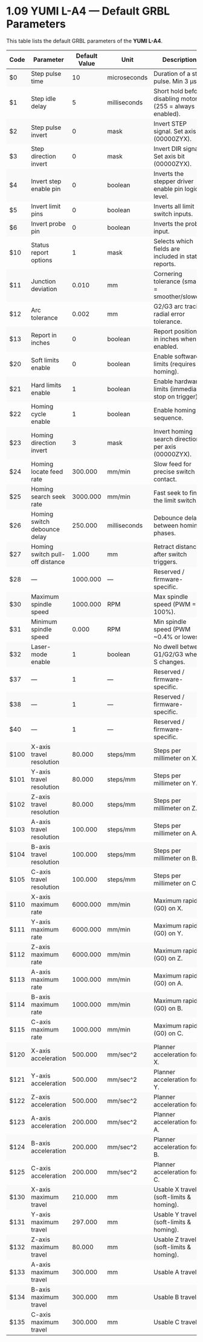 # 1.09 YUMI L-A4 — Default GRBL Parameters

This table lists the default GRBL parameters of the **YUMI L-A4**.

<table>
  <thead>
    <tr>
      <th>Code</th>
      <th>Parameter</th>
      <th>Default Value</th>
      <th>Unit</th>
      <th>Description</th>
    </tr>
  </thead>
  <tbody>
    <tr style="background-color:#f9f9f9">
      <td>$0</td><td>Step pulse time</td><td>10</td><td>microseconds</td><td>Duration of a step pulse. Min 3&nbsp;µs.</td>
    </tr>
    <tr>
      <td>$1</td><td>Step idle delay</td><td>5</td><td>milliseconds</td><td>Short hold before disabling motors (255 = always enabled).</td>
    </tr>
    <tr style="background-color:#f9f9f9">
      <td>$2</td><td>Step pulse invert</td><td>0</td><td>mask</td><td>Invert STEP signal. Set axis bit (00000ZYX).</td>
    </tr>
    <tr>
      <td>$3</td><td>Step direction invert</td><td>0</td><td>mask</td><td>Invert DIR signal. Set axis bit (00000ZYX).</td>
    </tr>
    <tr style="background-color:#f9f9f9">
      <td>$4</td><td>Invert step enable pin</td><td>0</td><td>boolean</td><td>Inverts the stepper driver enable pin logic level.</td>
    </tr>
    <tr>
      <td>$5</td><td>Invert limit pins</td><td>0</td><td>boolean</td><td>Inverts all limit switch inputs.</td>
    </tr>
    <tr style="background-color:#f9f9f9">
      <td>$6</td><td>Invert probe pin</td><td>0</td><td>boolean</td><td>Inverts the probe input.</td>
    </tr>
    <tr>
      <td>$10</td><td>Status report options</td><td>1</td><td>mask</td><td>Selects which fields are included in status reports.</td>
    </tr>
    <tr style="background-color:#f9f9f9">
      <td>$11</td><td>Junction deviation</td><td>0.010</td><td>mm</td><td>Cornering tolerance (smaller = smoother/slower).</td>
    </tr>
    <tr>
      <td>$12</td><td>Arc tolerance</td><td>0.002</td><td>mm</td><td>G2/G3 arc tracing radial error tolerance.</td>
    </tr>
    <tr style="background-color:#f9f9f9">
      <td>$13</td><td>Report in inches</td><td>0</td><td>boolean</td><td>Report positions in inches when enabled.</td>
    </tr>
    <tr>
      <td>$20</td><td>Soft limits enable</td><td>0</td><td>boolean</td><td>Enable software limits (requires homing).</td>
    </tr>
    <tr style="background-color:#f9f9f9">
      <td>$21</td><td>Hard limits enable</td><td>1</td><td>boolean</td><td>Enable hardware limits (immediate stop on trigger).</td>
    </tr>
    <tr>
      <td>$22</td><td>Homing cycle enable</td><td>1</td><td>boolean</td><td>Enable homing sequence.</td>
    </tr>
    <tr style="background-color:#f9f9f9">
      <td>$23</td><td>Homing direction invert</td><td>3</td><td>mask</td><td>Invert homing search direction per axis (00000ZYX).</td>
    </tr>
    <tr>
      <td>$24</td><td>Homing locate feed rate</td><td>300.000</td><td>mm/min</td><td>Slow feed for precise switch contact.</td>
    </tr>
    <tr style="background-color:#f9f9f9">
      <td>$25</td><td>Homing search seek rate</td><td>3000.000</td><td>mm/min</td><td>Fast seek to find the limit switch.</td>
    </tr>
    <tr>
      <td>$26</td><td>Homing switch debounce delay</td><td>250.000</td><td>milliseconds</td><td>Debounce delay between homing phases.</td>
    </tr>
    <tr style="background-color:#f9f9f9">
      <td>$27</td><td>Homing switch pull-off distance</td><td>1.000</td><td>mm</td><td>Retract distance after switch triggers.</td>
    </tr>
    <tr>
      <td>$28</td><td>—</td><td>1000.000</td><td>—</td><td>Reserved / firmware-specific.</td>
    </tr>
    <tr style="background-color:#f9f9f9">
      <td>$30</td><td>Maximum spindle speed</td><td>1000.000</td><td>RPM</td><td>Max spindle speed (PWM = 100%).</td>
    </tr>
    <tr>
      <td>$31</td><td>Minimum spindle speed</td><td>0.000</td><td>RPM</td><td>Min spindle speed (PWM ~0.4% or lowest).</td>
    </tr>
    <tr style="background-color:#f9f9f9">
      <td>$32</td><td>Laser-mode enable</td><td>1</td><td>boolean</td><td>No dwell between G1/G2/G3 when S changes.</td>
    </tr>
    <tr>
      <td>$37</td><td>—</td><td>1</td><td>—</td><td>Reserved / firmware-specific.</td>
    </tr>
    <tr style="background-color:#f9f9f9">
      <td>$38</td><td>—</td><td>1</td><td>—</td><td>Reserved / firmware-specific.</td>
    </tr>
    <tr>
      <td>$40</td><td>—</td><td>1</td><td>—</td><td>Reserved / firmware-specific.</td>
    </tr>
    <tr style="background-color:#f9f9f9">
      <td>$100</td><td>X-axis travel resolution</td><td>80.000</td><td>steps/mm</td><td>Steps per millimeter on X.</td>
    </tr>
    <tr>
      <td>$101</td><td>Y-axis travel resolution</td><td>80.000</td><td>steps/mm</td><td>Steps per millimeter on Y.</td>
    </tr>
    <tr style="background-color:#f9f9f9">
      <td>$102</td><td>Z-axis travel resolution</td><td>80.000</td><td>steps/mm</td><td>Steps per millimeter on Z.</td>
    </tr>
    <tr>
      <td>$103</td><td>A-axis travel resolution</td><td>100.000</td><td>steps/mm</td><td>Steps per millimeter on A.</td>
    </tr>
    <tr style="background-color:#f9f9f9">
      <td>$104</td><td>B-axis travel resolution</td><td>100.000</td><td>steps/mm</td><td>Steps per millimeter on B.</td>
    </tr>
    <tr>
      <td>$105</td><td>C-axis travel resolution</td><td>100.000</td><td>steps/mm</td><td>Steps per millimeter on C.</td>
    </tr>
    <tr style="background-color:#f9f9f9">
      <td>$110</td><td>X-axis maximum rate</td><td>6000.000</td><td>mm/min</td><td>Maximum rapid (G0) on X.</td>
    </tr>
    <tr>
      <td>$111</td><td>Y-axis maximum rate</td><td>6000.000</td><td>mm/min</td><td>Maximum rapid (G0) on Y.</td>
    </tr>
    <tr style="background-color:#f9f9f9">
      <td>$112</td><td>Z-axis maximum rate</td><td>6000.000</td><td>mm/min</td><td>Maximum rapid (G0) on Z.</td>
    </tr>
    <tr>
      <td>$113</td><td>A-axis maximum rate</td><td>1000.000</td><td>mm/min</td><td>Maximum rapid (G0) on A.</td>
    </tr>
    <tr style="background-color:#f9f9f9">
      <td>$114</td><td>B-axis maximum rate</td><td>1000.000</td><td>mm/min</td><td>Maximum rapid (G0) on B.</td>
    </tr>
    <tr>
      <td>$115</td><td>C-axis maximum rate</td><td>1000.000</td><td>mm/min</td><td>Maximum rapid (G0) on C.</td>
    </tr>
    <tr style="background-color:#f9f9f9">
      <td>$120</td><td>X-axis acceleration</td><td>500.000</td><td>mm/sec^2</td><td>Planner acceleration for X.</td>
    </tr>
    <tr>
      <td>$121</td><td>Y-axis acceleration</td><td>500.000</td><td>mm/sec^2</td><td>Planner acceleration for Y.</td>
    </tr>
    <tr style="background-color:#f9f9f9">
      <td>$122</td><td>Z-axis acceleration</td><td>500.000</td><td>mm/sec^2</td><td>Planner acceleration for Z.</td>
    </tr>
    <tr>
      <td>$123</td><td>A-axis acceleration</td><td>200.000</td><td>mm/sec^2</td><td>Planner acceleration for A.</td>
    </tr>
    <tr style="background-color:#f9f9f9">
      <td>$124</td><td>B-axis acceleration</td><td>200.000</td><td>mm/sec^2</td><td>Planner acceleration for B.</td>
    </tr>
    <tr>
      <td>$125</td><td>C-axis acceleration</td><td>200.000</td><td>mm/sec^2</td><td>Planner acceleration for C.</td>
    </tr>
    <tr style="background-color:#f9f9f9">
      <td>$130</td><td>X-axis maximum travel</td><td>210.000</td><td>mm</td><td>Usable X travel (soft-limits &amp; homing).</td>
    </tr>
    <tr>
      <td>$131</td><td>Y-axis maximum travel</td><td>297.000</td><td>mm</td><td>Usable Y travel (soft-limits &amp; homing).</td>
    </tr>
    <tr style="background-color:#f9f9f9">
      <td>$132</td><td>Z-axis maximum travel</td><td>80.000</td><td>mm</td><td>Usable Z travel (soft-limits &amp; homing).</td>
    </tr>
    <tr>
      <td>$133</td><td>A-axis maximum travel</td><td>300.000</td><td>mm</td><td>Usable A travel.</td>
    </tr>
    <tr style="background-color:#f9f9f9">
      <td>$134</td><td>B-axis maximum travel</td><td>300.000</td><td>mm</td><td>Usable B travel.</td>
    </tr>
    <tr>
      <td>$135</td><td>C-axis maximum travel</td><td>300.000</td><td>mm</td><td>Usable C travel.</td>
    </tr>
  </tbody>
</table>